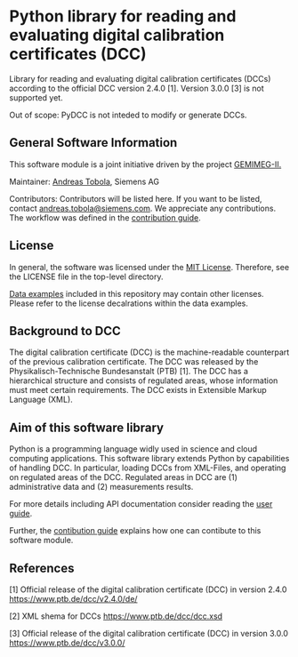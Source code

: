 # Python library for reading and evaluating digital calibration certificates (DCC) 

Library for reading and evaluating digital calibration certificates (DCCs) according to the official DCC version 2.4.0 [1]. Version 3.0.0 [3] is not supported yet.

Out of scope: PyDCC is not inteded to modify or generate DCCs.

## General Software Information

This software module is a joint initiative driven by the project [GEMIMEG-II.](https://www.digitale-technologien.de/DT/Navigation/DE/ProgrammeProjekte/AktuelleStrategischeEinzelprojekte/gemimeg2/gemimeg2.html)

Maintainer: [Andreas Tobola](mailto:andreas.tobola@siemens.com), Siemens AG

Contributors: Contributors will be listed here. If you want to be listed, contact andreas.tobola@siemens.com. We appreciate any contributions. The workflow was defined in the [contribution guide](CONTRIBUTING.md).

## License

In general, the software was licensed under the [MIT License](LICENSE). Therefore, see the LICENSE file in the top-level directory.

[Data examples](data) included in this repository may contain other licenses. Please refer to the license decalrations within the data examples.

## Background to DCC

The digital calibration certificate (DCC) is the machine-readable counterpart of the previous calibration certificate. The DCC was released by the Physikalisch-Technische Bundesanstalt (PTB) [1]. The DCC has a hierarchical structure and consists of regulated areas, whose information must meet certain requirements. The DCC exists in Extensible Markup Language (XML). 
## Aim of this software library

Python is a programming language widly used in science and cloud computing applications. This software library extends Python by capabilities of handling DCC. In particular, loading DCCs from XML-Files, and operating on regulated areas of the DCC. Regulated areas in DCC are (1) administrative data and (2) measurements results. 

For more details including API documentation consider reading the [user guide](doc/pydcc.md).

Further, the [contibution guide](CONTRIBUTING.md) explains how one can contibute to this software module.

## References

[1] Official release of the digital calibration certificate (DCC) in version 2.4.0 https://www.ptb.de/dcc/v2.4.0/de/

[2] XML shema for DCCs https://www.ptb.de/dcc/dcc.xsd

[3] Official release of the digital calibration certificate (DCC) in version 3.0.0 https://www.ptb.de/dcc/v3.0.0/

